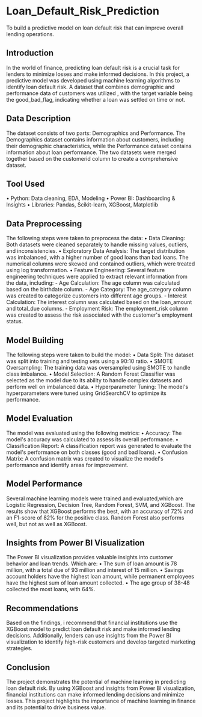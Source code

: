 # Loan_Default_Risk_Prediction

To build a predictive model on loan default risk that can improve overall lending operations.

## Introduction
In the world of finance, predicting loan default risk is a crucial task for lenders to minimize losses and make informed decisions. In this project, a predictive model  was developed using machine learning algorithms to identify loan default risk.  A dataset that combines demographic and performance data of customers was utilized , with the target variable being the good_bad_flag, indicating whether a loan was settled on time or not.

## Data Description
The dataset consists of two parts: Demographics and Performance. The Demographics dataset contains information about customers, including their demographic characteristics, while the Performance dataset contains information about loan performance. The two datasets were merged together based on the customerid column to create a comprehensive dataset.

## Tool Used
•  Python: Data cleaning, EDA, Modeling
•  Power BI: Dashboarding & Insights
•  Libraries: Pandas, Scikit-learn, XGBoost, Matplotlib

## Data Preprocessing
The following steps were taken to preprocess the data:
•  Data Cleaning: Both datasets were cleaned separately to handle missing values, outliers, and inconsistencies.
•  Exploratory Data Analysis:  The target distribution was imbalanced, with a higher number of good loans than bad loans. The numerical columns were skewed and contained outliers, which were treated using log transformation.
•  Feature Engineering: Several feature engineering techniques were applied to extract relevant information from the data, including:
    - Age Calculation: The age column was calculated based on the birthdate column.
    - Age Category: The age_category column was created to categorize customers into different age groups.
    - Interest Calculation: The interest column was calculated based on the loan_amount and total_due columns.
    - Employment Risk: The employment_risk column was created to assess the risk associated with the customer's employment status.

## Model Building
The following steps were taken to build the model:
•  Data Split: The dataset was split into training and testing sets using a 90:10 ratio.
•  SMOTE Oversampling: The training data was oversampled using SMOTE to handle class imbalance.
•  Model Selection: A Random Forest Classifier was selected as the model due to its ability to handle complex datasets and perform well on imbalanced data.                                                         •  Hyperparameter Tuning: The model's hyperparameters were tuned using GridSearchCV to optimize its performance.

## Model Evaluation
The model was evaluated using the following metrics:
•  Accuracy: The model's accuracy was calculated to assess its overall performance.
•  Classification Report: A classification report was generated to evaluate the model's performance on both classes (good and bad loans).
•  Confusion Matrix: A confusion matrix was created to visualize the model's performance and identify areas for improvement.

## Model Performance
Several machine learning models were trained and evaluated,which are Logistic Regression, Decision Tree, Random Forest, SVM, and XGBoost. The results show that XGBoost performs the best, with an accuracy of 72% and an F1-score of 82% for the positive class. Random Forest also performs well, but not as well as XGBoost.

## Insights from Power BI Visualization
The Power BI visualization provides valuable insights into customer behavior and loan trends. Which are:
•  The sum of loan amount is 78 million, with a total due of 93 million and interest of 15 million.
•  Savings account holders have the highest loan amount, while permanent employees have the highest sum of loan amount collected.
•  The age group of 38-48 collected the most loans, with 64%.

## Recommendations
Based on the findings, i recommend that financial institutions use the XGBoost model to predict loan default risk and make informed lending decisions. Additionally, lenders can use insights from the Power BI visualization to identify high-risk customers and develop targeted marketing strategies.

## Conclusion
The project demonstrates the potential of machine learning in predicting loan default risk. By using XGBoost and insights from Power BI visualization, financial institutions can make informed lending decisions and minimize losses. This project highlights the importance of machine learning in finance and its potential to drive business value.
